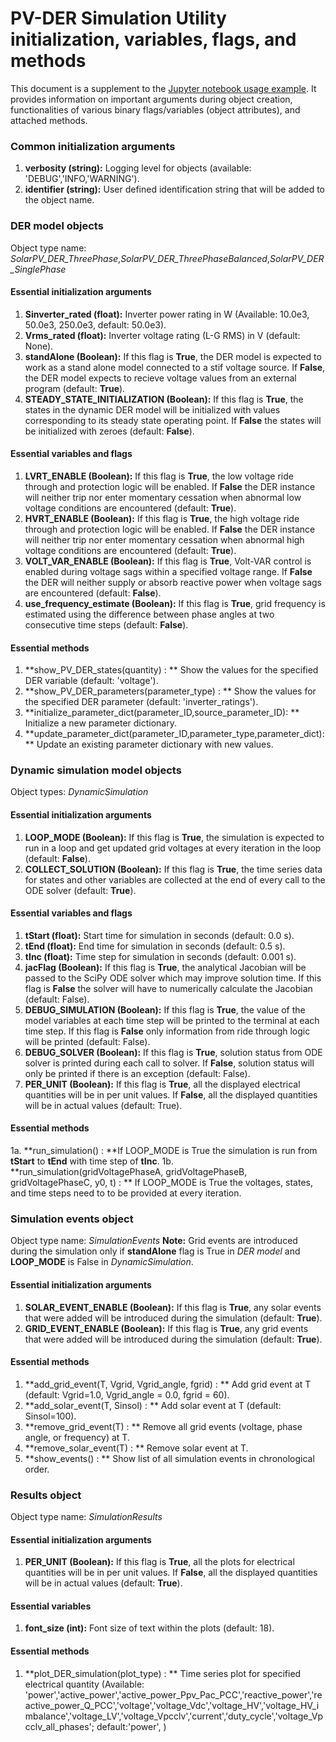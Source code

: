 # PV-DER Simulation Utility initialization, variables, flags, and methods

This document is a supplement to the [Jupyter notebook usage example](../examples/PV-DER_usage_example.ipynb). It provides information on important arguments during object creation, functionalities of various binary flags/variables (object attributes), and attached methods.

### Common initialization arguments

1. **verbosity (string):** Logging level for objects (available: 'DEBUG','INFO,'WARNING').
2. **identifier (string):** User defined identification string that will be added to the object name. 
### DER model objects
Object type name: *SolarPV_DER_ThreePhase*,*SolarPV_DER_ThreePhaseBalanced*,*SolarPV_DER_SinglePhase*
#### Essential initialization arguments
1. **Sinverter_rated (float):** Inverter power rating in W (Available:  10.0e3, 50.0e3, 250.0e3, default: 50.0e3).
1. **Vrms_rated (float):** Inverter voltage rating (L-G RMS) in V (default: None).
1. **standAlone (Boolean):** If this flag is **True**, the DER model is expected to work as a stand alone model connected to a stif voltage source. If **False**, the DER model expects to recieve voltage  values from an external program (default: **True**).
1. **STEADY_STATE_INITIALIZATION (Boolean):** If this flag is **True**, the states in the  dynamic DER model will be initialized with values corresponding to its steady state operating point. If **False** the states will be initialized with zeroes (default: **False**).

#### Essential variables and flags
1. **LVRT_ENABLE (Boolean):** If this flag is **True**, the low voltage ride through and protection logic will be enabled. If **False** the DER instance will neither trip nor enter momentary cessation when abnormal low voltage conditions are encountered  (default: **True**).
2. **HVRT_ENABLE (Boolean):** If this flag is **True**, the high voltage ride through and protection logic will be enabled. If **False** the DER instance will neither trip nor enter momentary cessation when abnormal high voltage conditions are encountered (default: **True**).
3. **VOLT_VAR_ENABLE (Boolean):** If this flag is **True**, Volt-VAR control is enabled during voltage sags within a specified voltage range. If **False** the DER will neither supply or absorb reactive power when voltage sags are encountered (default: **False**).
4. **use_frequency_estimate (Boolean):** If this flag is **True**, grid frequency is estimated using the difference between phase angles at two consecutive time steps (default: **False**).

#### Essential methods
1. **show_PV_DER_states(quantity) : ** Show the values for the specified DER variable (default: 'voltage'). 
1. **show_PV_DER_parameters(parameter_type) : ** Show the values for the specified DER parameter (default: 'inverter_ratings'). 
2. **initialize_parameter_dict(parameter_ID,source_parameter_ID): ** Initialize a new parameter dictionary. 
2. **update_parameter_dict(parameter_ID,parameter_type,parameter_dict): ** Update an existing parameter dictionary with new values.

### Dynamic simulation model objects
Object types: *DynamicSimulation*

#### Essential initialization arguments
1. **LOOP_MODE (Boolean):** If this flag is **True**,  the simulation is expected to run in a loop and get updated grid voltages at every iteration in the loop (default: **False**).
2. **COLLECT_SOLUTION (Boolean):** If this flag is **True**,  the time series data for states and other variables are collected at the end of every call to the ODE solver (default: **True**).

#### Essential variables and flags
1. **tStart (float):** Start time for simulation in seconds (default: 0.0 s).
2. **tEnd (float):** End time for simulation in seconds (default: 0.5 s).
2. **tInc (float):** Time step for simulation in seconds (default: 0.001 s).
1. **jacFlag (Boolean):**  If this flag is **True**,  the analytical Jacobian will be passed to the SciPy ODE solver which may improve solution time. If this flag is **False** the solver will have to numerically calculate the Jacobian (default: False).
2. **DEBUG_SIMULATION (Boolean):** If this flag is **True**, the value of the model variables at each time step will be printed to the terminal at each time step. If this flag is **False** only information from ride through logic will be printed (default: False).
2. **DEBUG_SOLVER (Boolean):** If this flag is **True**, solution status from ODE solver is printed during each call to solver. If  **False**, solution status will only be printed if there is an exception (default: False).
2. **PER_UNIT (Boolean):** If this flag is **True**, all the displayed electrical quantities will be in per unit values. If **False**, all the displayed quantities will be in actual values (default: True).
#### Essential methods
1a. **run_simulation() : **If LOOP_MODE is True the simulation is run from **tStart** to **tEnd** with time step of **tInc**. 
1b. **run_simulation(gridVoltagePhaseA, gridVoltagePhaseB, gridVoltagePhaseC, y0, t) : ** If LOOP_MODE is True the voltages, states, and time steps need to to be provided at every iteration.


### Simulation events object
Object type name: *SimulationEvents*
**Note:** Grid events are introduced during the simulation only if **standAlone** flag is True in *DER model* and **LOOP_MODE** is False in *DynamicSimulation*.

#### Essential initialization arguments
1. **SOLAR_EVENT_ENABLE (Boolean):** If this flag is **True**, any solar events that were added will be introduced during the simulation (default: **True**).
1. **GRID_EVENT_ENABLE  (Boolean):** If this flag is **True**, any grid events that were added will be introduced during the simulation (default: **True**).

#### Essential methods

1. **add_grid_event(T, Vgrid, Vgrid_angle, fgrid) : ** Add grid event at T (default: Vgrid=1.0, Vgrid_angle = 0.0, fgrid = 60). 
2. **add_solar_event(T, Sinsol) : ** Add solar event at T (default: Sinsol=100). 
3. **remove_grid_event(T) : ** Remove all grid events (voltage, phase angle, or frequency) at T.
4. **remove_solar_event(T) : ** Remove solar event at T.
5. **show_events() : ** Show list of all simulation events in chronological order.

### Results object
Object type name: *SimulationResults*

#### Essential initialization arguments
1. **PER_UNIT (Boolean):** If this flag is **True**, all the plots for electrical quantities will be in per unit values. If **False**, all the displayed quantities will be in actual values (default: **True**).

#### Essential variables
1. **font_size (int):** Font size of text within the plots (default: 18).

#### Essential methods
1. **plot_DER_simulation(plot_type) : ** Time series plot for specified electrical quantity (Available: 'power','active_power','active_power_Ppv_Pac_PCC','reactive_power','reactive_power_Q_PCC','voltage','voltage_Vdc','voltage_HV','voltage_HV_imbalance','voltage_LV','voltage_Vpcclv','current','duty_cycle','voltage_Vpcclv_all_phases'; default:'power', )